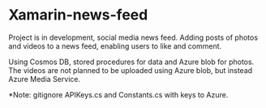 # Xamarin-news-feed

Project is in development, social media news feed. Adding posts of photos and videos to a news feed, enabling users to like and comment.

Using Cosmos DB, stored procedures for data and Azure blob for photos. The videos are not planned to be uploaded using Azure blob, but instead Azure Media Service.

*Note: gitignore APIKeys.cs and Constants.cs with keys to Azure.
